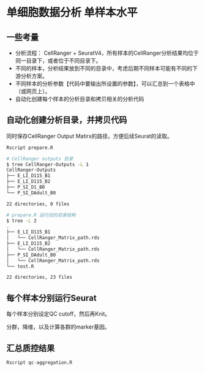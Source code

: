 # 单细胞数据分析 单样本水平

## 一些考量

- 分析流程： CellRanger + SeuratV4，所有样本的CellRanger分析结果均位于同一目录下，或者位于不同目录下。
- 不同的样本，分析结果放到不同的目录中，考虑后期不同样本可能有不同的下游分析方案。
- 不同样本的分析参数【代码中要输出所设置的参数】，可以汇总到一个表格中（或网页上）。
- 自动化创建每个样本的分析目录和拷贝相关的分析代码

## 自动化创建分析目录，并拷贝代码

同时保存CellRanger Output Matirx的路径，方便后续Seurat的读取。

``` bash
Rscript prepare.R
```

```bash
# CellRanger outputs 目录
$ tree CellRanger-Outputs -L 1
CellRanger-Outputs
├── E_LI_D115_B1
├── E_LI_D115_B2
├── P_SI_D1_B0
└── P_SI_DAdult_B0

22 directories, 0 files

# prepare.R 运行后的目录结构
$ tree -L 2
.
├── E_LI_D115_B1
│   └── CellRanger_Matrix_path.rds
├── E_LI_D115_B2
│   └── CellRanger_Matrix_path.rds
├── P_SI_DAdult_B0
│   └── CellRanger_Matrix_path.rds
└── test.R

22 directories, 23 files

```

## 每个样本分别运行Seurat

每个样本分别设定QC cutoff，然后再Knit。

分群，降维，以及计算各群的marker基因。

## 汇总质控结果

```R
Rscript qc-aggregation.R
```





